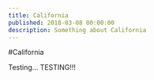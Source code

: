 ```yaml
---
title: California
published: 2018-03-08 00:00:00
description: Something about California
---
```


#California

Testing... TESTING!!!
